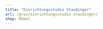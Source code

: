 ```yaml
---
title: "Einrichtungsstudio Staudinger"
url: /graz/einrichtungsstudio-staudinger/
shop: Möbel
---
```

